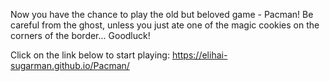 Now you have the chance to play the old but beloved game - Pacman!
Be careful from the ghost, unless you just ate one of the magic cookies on the corners of the border...
Goodluck!

Click on the link below to start playing:
https://elihai-sugarman.github.io/Pacman/
